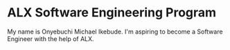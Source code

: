 # ALX Software Engineering Program
My name is Onyebuchi Michael Ikebude.
I'm aspiring to become a Software Engineer with the help of ALX.